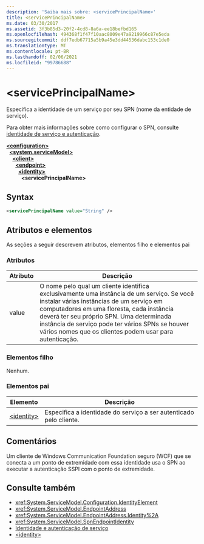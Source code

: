```yaml
---
description: 'Saiba mais sobre: <servicePrincipalName>'
title: <servicePrincipalName>
ms.date: 03/30/2017
ms.assetid: 3f3b85d3-20f2-4cd8-8a6a-ee18befbd165
ms.openlocfilehash: 494368f1f47f10aac8009e47a9219966c87e5eda
ms.sourcegitcommit: ddf7edb67715a5b9a45e3dd44536dabc153c1de0
ms.translationtype: MT
ms.contentlocale: pt-BR
ms.lasthandoff: 02/06/2021
ms.locfileid: "99786688"
---
```

# \<servicePrincipalName>

Especifica a identidade de um serviço por seu SPN (nome da entidade de serviço).  
  
Para obter mais informações sobre como configurar o SPN, consulte [identidade de serviço e autenticação](../../../wcf/feature-details/service-identity-and-authentication.md).  
  
[**\<configuration>**](../configuration-element.md)\
&nbsp;&nbsp;[**\<system.serviceModel>**](system-servicemodel.md)\
&nbsp;&nbsp;&nbsp;&nbsp;[**\<client>**](client.md)\
&nbsp;&nbsp;&nbsp;&nbsp;&nbsp;&nbsp;[**\<endpoint>**](endpoint-of-client.md)\
&nbsp;&nbsp;&nbsp;&nbsp;&nbsp;&nbsp;&nbsp;&nbsp;[**\<identity>**](identity.md)\
&nbsp;&nbsp;&nbsp;&nbsp;&nbsp;&nbsp;&nbsp;&nbsp;&nbsp;&nbsp;**\<servicePrincipalName>**  
  
## <a name="syntax"></a>Syntax  
  
```xml  
<servicePrincipalName value="String" />
```  
  
## <a name="attributes-and-elements"></a>Atributos e elementos  

 As seções a seguir descrevem atributos, elementos filho e elementos pai  
  
### <a name="attributes"></a>Atributos  
  
|Atributo|Descrição|  
|---------------|-----------------|  
|value|O nome pelo qual um cliente identifica exclusivamente uma instância de um serviço. Se você instalar várias instâncias de um serviço em computadores em uma floresta, cada instância deverá ter seu próprio SPN. Uma determinada instância de serviço pode ter vários SPNs se houver vários nomes que os clientes podem usar para autenticação.|  
  
### <a name="child-elements"></a>Elementos filho  

 Nenhum.  
  
### <a name="parent-elements"></a>Elementos pai  
  
|Elemento|Descrição|  
|-------------|-----------------|  
|[\<identity>](identity.md)|Especifica a identidade do serviço a ser autenticado pelo cliente.|  
  
## <a name="remarks"></a>Comentários  

 Um cliente de Windows Communication Foundation seguro (WCF) que se conecta a um ponto de extremidade com essa identidade usa o SPN ao executar a autenticação SSPI com o ponto de extremidade.  
  
## <a name="see-also"></a>Consulte também

- <xref:System.ServiceModel.Configuration.IdentityElement>
- <xref:System.ServiceModel.EndpointAddress>
- <xref:System.ServiceModel.EndpointAddress.Identity%2A>
- <xref:System.ServiceModel.SpnEndpointIdentity>
- [Identidade e autenticação de serviço](../../../wcf/feature-details/service-identity-and-authentication.md)
- [\<identity>](identity.md)
